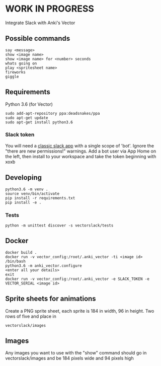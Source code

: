 # WORK IN PROGRESS

Integrate Slack with Anki's Vector

## Possible commands

    say <message>
    show <image name>
    show <image name> for <number> seconds
    whats going on
    play <spritesheet name>
    fireworks
    giggle

## Requirements

Python 3.6 (for Vector)

    sudo add-apt-repository ppa:deadsnakes/ppa
    sudo apt-get update
    sudo apt-get install python3.6

### Slack token

You will need a [classic  slack app](https://api.slack.com/rtm#classic) with a single scope of 'bot'. Ignore the 
"there are new permissions!" warnings. Add a bot user via App Home on the left, then install to your workspace and take
the token beginning with xoxb

## Developing
    
    python3.6 -m venv .
    source venv/bin/activate
    pip install -r requirements.txt
    pip install -e .
    
### Tests

    python -m unittest discover -s vectorslack/tests
    
## Docker

    docker build .
    docker run -v vector_config:/root/.anki_vector -ti <image id> /bin/bash
    python3.6 -m anki_vector.configure
    <enter all your details>
    exit
    docker run -v vector_config:/root/.anki_vector -e SLACK_TOKEN -e VECTOR_SERIAL <image id>
    
## Sprite sheets for animations

Create a PNG sprite sheet, each sprite is 184 in width, 96 in height. Two rows of five and place in

    vectorslack/images

## Images

Any images you want to use with the "show" command should go in vectorslack/images and be 184 pixels wide and 94 pixels
high